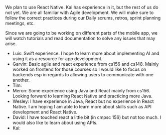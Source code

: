 We plan to use React Native. Kai has experience in it, but the rest of us do not yet. 
We are all familiar with Agile development. 
We will make sure to follow the correct practices during our Daily scrums, retros, sprint planning meetings, etc.

Since we are going to be working on different parts of the mobile app, we will watch tutorials and read documentation to solve any issues that may arise. 

* Luis: Swift experience. I hope to learn more about implementing AI and using it as a resource for app development.
* Garvin: Basic agile and react experience from cs156 and cs148. Mainly worked on frontend for those courses so I would like to focus on backends esp in regards to allowing users to communicate with one another.
* Tim: 
* Meron: Some experience using Java and React mainly from cs156. Looking forward to learning React Native and practicing more Java.
* Wesley: I have experience in Java, React but no experience in React Native. I am hoping I am able to learn more about skills such as API development and React Native.
* David: I have touched react a little bit (in cmpsc 156) but not too much. I would also like to learn about using APIs. 
* Kai: 
